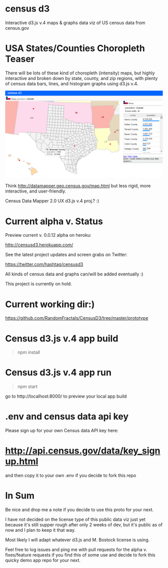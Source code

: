 # census d3

Interactive d3.js v.4 maps & graphs data viz of US census data from census.gov

# USA States/Counties Choropleth Teaser

There will be lots of these kind of choropleth (intensity) maps, 
but highly interactive and broken down by state, county, and zip regions, 
with plenty of census data bars, lines, and histogram graphs using d3.js v.4.

![Alt text](https://github.com/RandomFractals/CensusD3/blob/master/screens/censusd3PopDensity2.png?raw=true 
 "latest") 

Think http://datamapper.geo.census.gov/map.html but less rigid, more interactive, and user-friendly. 

Census Data Mapper 2.0 UX d3.js v.4 proj.? :)

# Current alpha v. Status

Preview current v. 0.0.12 alpha on heroku:

http://censusd3.herokuapp.com/

See the latest project updates and screen grabs on Twitter:

https://twitter.com/hashtag/censusd3

All kinds of census data and graphs can/will be added eventually :)

This project is currently on hold.

# Current working dir:) 

https://github.com/RandomFractals/CensusD3/tree/master/prototype

# Census d3.js v.4 app build

>npm install

# Census d3.js v.4 app run

>npm start

go to http://localhost:8000/ to preview your local app build 

# .env and census data api key

Please sign up for your own Census data API key here:

# http://api.census.gov/data/key_signup.html

and then copy it to your own .env if you decide to fork this repo

# In Sum

Be nice and drop me a note if you decide to use this proto for your next.

I have not decided on the license type of this public data viz just yet 
because it's still supper rough after only 2 weeks of dev,
but it's public as of now and I plan to keep it that way.

Most likely I will adapt whatever d3.js and M. Bostock license is using.

Feel free to log issues and ping me with pull requests 
for the alpha v. fixes/feature requests if you find this of some use 
and decide to fork this quicky demo app repo for your next.
